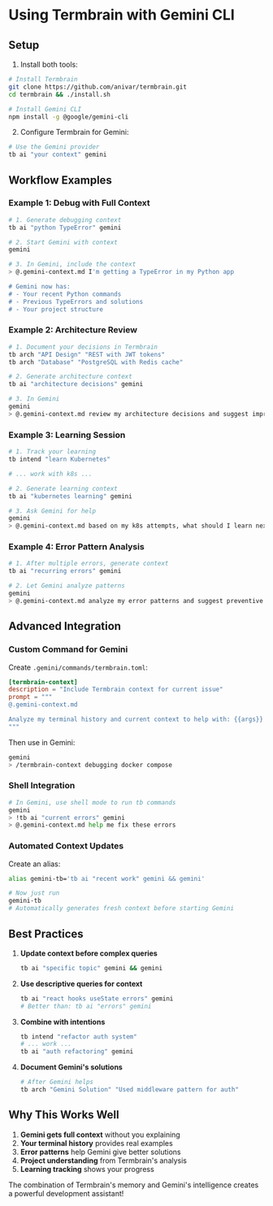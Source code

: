 # Using Termbrain with Gemini CLI

## Setup

1. Install both tools:
```bash
# Install Termbrain
git clone https://github.com/anivar/termbrain.git
cd termbrain && ./install.sh

# Install Gemini CLI
npm install -g @google/gemini-cli
```

2. Configure Termbrain for Gemini:
```bash
# Use the Gemini provider
tb ai "your context" gemini
```

## Workflow Examples

### Example 1: Debug with Full Context

```bash
# 1. Generate debugging context
tb ai "python TypeError" gemini

# 2. Start Gemini with context
gemini

# 3. In Gemini, include the context
> @.gemini-context.md I'm getting a TypeError in my Python app

# Gemini now has:
# - Your recent Python commands
# - Previous TypeErrors and solutions
# - Your project structure
```

### Example 2: Architecture Review

```bash
# 1. Document your decisions in Termbrain
tb arch "API Design" "REST with JWT tokens"
tb arch "Database" "PostgreSQL with Redis cache"

# 2. Generate architecture context
tb ai "architecture decisions" gemini

# 3. In Gemini
gemini
> @.gemini-context.md review my architecture decisions and suggest improvements
```

### Example 3: Learning Session

```bash
# 1. Track your learning
tb intend "learn Kubernetes"

# ... work with k8s ...

# 2. Generate learning context
tb ai "kubernetes learning" gemini

# 3. Ask Gemini for help
gemini
> @.gemini-context.md based on my k8s attempts, what should I learn next?
```

### Example 4: Error Pattern Analysis

```bash
# 1. After multiple errors, generate context
tb ai "recurring errors" gemini

# 2. Let Gemini analyze patterns
gemini
> @.gemini-context.md analyze my error patterns and suggest preventive measures
```

## Advanced Integration

### Custom Command for Gemini

Create `.gemini/commands/termbrain.toml`:
```toml
[termbrain-context]
description = "Include Termbrain context for current issue"
prompt = """
@.gemini-context.md

Analyze my terminal history and current context to help with: {{args}}
"""
```

Then use in Gemini:
```bash
gemini
> /termbrain-context debugging docker compose
```

### Shell Integration

```bash
# In Gemini, use shell mode to run tb commands
gemini
> !tb ai "current errors" gemini
> @.gemini-context.md help me fix these errors
```

### Automated Context Updates

Create an alias:
```bash
alias gemini-tb='tb ai "recent work" gemini && gemini'

# Now just run
gemini-tb
# Automatically generates fresh context before starting Gemini
```

## Best Practices

1. **Update context before complex queries**
   ```bash
   tb ai "specific topic" gemini && gemini
   ```

2. **Use descriptive queries for context**
   ```bash
   tb ai "react hooks useState errors" gemini
   # Better than: tb ai "errors" gemini
   ```

3. **Combine with intentions**
   ```bash
   tb intend "refactor auth system"
   # ... work ...
   tb ai "auth refactoring" gemini
   ```

4. **Document Gemini's solutions**
   ```bash
   # After Gemini helps
   tb arch "Gemini Solution" "Used middleware pattern for auth"
   ```

## Why This Works Well

1. **Gemini gets full context** without you explaining
2. **Your terminal history** provides real examples
3. **Error patterns** help Gemini give better solutions
4. **Project understanding** from Termbrain's analysis
5. **Learning tracking** shows your progress

The combination of Termbrain's memory and Gemini's intelligence creates a powerful development assistant!